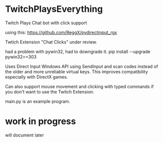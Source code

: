 # TwitchPlaysEverything
Twitch Plays Chat bot with click support

using this: https://github.com/ReggX/pydirectinput_rgx

Twtich Extension "Chat Clicks" under review.

had a problem with pywin32, had to downgrade it. pip install --upgrade pywin32==303

Uses Direct Input Windows API using SendInput and scan codes instead of the older and more unreliable virtual keys. This improves compatibility especially with DirectX games.

Can also support mouse movement and clicking with typed commands if you don't want to use the Twitch Extension.

main.py is an example program.

# work in progress
will document later
